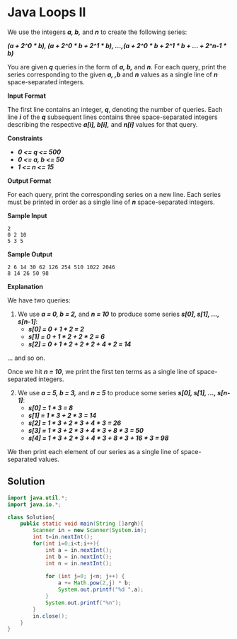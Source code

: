 # Java Loops II

We use the integers **_a, b,_** and **_n_** to create the following series:

**_(a + 2^0 * b), (a + 2^0 * b + 2^1 * b), ...,(a + 2^0 * b + 2^1 * b + ... + 2^n-1 * b)_**

You are given **_q_** queries in the form of **_a, b,_** and **_n_**. For each query, print the series corresponding to the given **_a, ,b_** and **_n_** values as a single line of **_n_** space-separated integers.

**Input Format**

The first line contains an integer, **_q_**, denoting the number of queries.
Each line **_i_** of the **_q_** subsequent lines contains three space-separated integers describing the respective **_a[i], b[i],_** and **_n[i]_** values for that query.

**Constraints**

* **_0 <= q <= 500_**
* **_0 <= a, b <= 50_**
* **_1 <= n <= 15_**

**Output Format**

For each query, print the corresponding series on a new line. Each series must be printed in order as a single line of **_n_** space-separated integers.

**Sample Input**

```
2
0 2 10
5 3 5
```

**Sample Output**

```
2 6 14 30 62 126 254 510 1022 2046
8 14 26 50 98
```

**Explanation**

We have two queries:

1. We use **_a = 0, b = 2,_** and **_n = 10_** to produce some series **_s[0], s[1], ..., s[n-1]_**:
    * **_s[0] = 0 + 1 * 2 = 2_**
    * **_s[1] = 0 + 1 * 2 + 2 * 2 = 6_**
    * **_s[2] = 0 + 1 * 2 + 2 * 2 + 4 * 2 = 14_**

... and so on.

Once we hit **_n = 10_**, we print the first ten terms as a single line of space-separated integers.

2. We use **_a = 5, b = 3,_** and **_n = 5_** to produce some series **_s[0], s[1], ..., s[n-1]_**:
    * **_s[0] = 1 * 3 = 8_**
    * **_s[1] = 1 * 3 + 2 * 3 = 14_**
    * **_s[2] = 1 * 3 + 2 * 3 + 4 * 3 = 26_**
    * **_s[3] = 1 * 3 + 2 * 3 + 4 * 3 + 8 * 3 = 50_**
    * **_s[4] = 1 * 3 + 2 * 3 + 4 * 3 + 8 * 3 + 16 * 3 = 98_**

We then print each element of our series as a single line of space-separated values.

## Solution

```java
import java.util.*;
import java.io.*;

class Solution{
    public static void main(String []argh){
        Scanner in = new Scanner(System.in);
        int t=in.nextInt();
        for(int i=0;i<t;i++){
            int a = in.nextInt();
            int b = in.nextInt();
            int n = in.nextInt();
            
            for (int j=0; j<n; j++) {
                a += Math.pow(2,j) * b;
                System.out.printf("%d ",a);
            }
            System.out.printf("%n");
        }
        in.close();
    }
}
```
